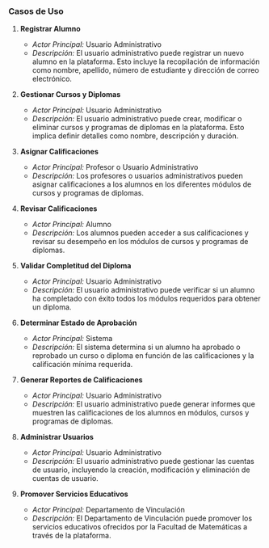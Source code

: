 ### Casos de Uso

1. **Registrar Alumno**
   - *Actor Principal:* Usuario Administrativo
   - *Descripción:* El usuario administrativo puede registrar un nuevo alumno en la plataforma. Esto incluye la recopilación de información como nombre, apellido, número de estudiante y dirección de correo electrónico.

2. **Gestionar Cursos y Diplomas**
   - *Actor Principal:* Usuario Administrativo
   - *Descripción:* El usuario administrativo puede crear, modificar o eliminar cursos y programas de diplomas en la plataforma. Esto implica definir detalles como nombre, descripción y duración.

3. **Asignar Calificaciones**
   - *Actor Principal:* Profesor o Usuario Administrativo
   - *Descripción:* Los profesores o usuarios administrativos pueden asignar calificaciones a los alumnos en los diferentes módulos de cursos y programas de diplomas.

4. **Revisar Calificaciones**
   - *Actor Principal:* Alumno
   - *Descripción:* Los alumnos pueden acceder a sus calificaciones y revisar su desempeño en los módulos de cursos y programas de diplomas.

5. **Validar Completitud del Diploma**
   - *Actor Principal:* Usuario Administrativo
   - *Descripción:* El usuario administrativo puede verificar si un alumno ha completado con éxito todos los módulos requeridos para obtener un diploma.

6. **Determinar Estado de Aprobación**
   - *Actor Principal:* Sistema
   - *Descripción:* El sistema determina si un alumno ha aprobado o reprobado un curso o diploma en función de las calificaciones y la calificación mínima requerida.

7. **Generar Reportes de Calificaciones**
   - *Actor Principal:* Usuario Administrativo
   - *Descripción:* El usuario administrativo puede generar informes que muestren las calificaciones de los alumnos en módulos, cursos y programas de diplomas.

8. **Administrar Usuarios**
   - *Actor Principal:* Usuario Administrativo
   - *Descripción:* El usuario administrativo puede gestionar las cuentas de usuario, incluyendo la creación, modificación y eliminación de cuentas de usuario.

9. **Promover Servicios Educativos**
   - *Actor Principal:* Departamento de Vinculación
   - *Descripción:* El Departamento de Vinculación puede promover los servicios educativos ofrecidos por la Facultad de Matemáticas a través de la plataforma.
